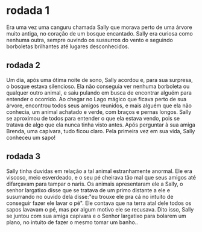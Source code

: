 # rodada 1 
Era uma vez uma canguru chamada Sally que morava perto de uma árvore muito antiga, no coração de um bosque encantado. Sally era curiosa como nenhuma outra, sempre ouvindo os sussurros do vento e seguindo borboletas brilhantes até lugares desconhecidos.

## rodada 2
Um dia, após uma ótima noite de sono, Sally acordou e, para sua surpresa, o bosque estava silencioso. Ela não conseguia ver nenhuma borboleta ou qualquer outro animal, e saiu pulando em busca de encontrar alguém para entender o ocorrido. Ao chegar no Lago mágico que ficava perto de sua árvore, encontrou todos seus amigos reunidos, e mais alguém que ela não conhecia, um animal achatado e verde, com braços e pernas longos. Sally se aproximou de todos para entender o que ela estava vendo, pois se tratava de algo que ela nunca tinha visto antes. Após perguntar à sua amiga Brenda, uma capivara, tudo ficou claro. Pela primeira vez em sua vida, Sally conheceu um sapo!

## rodada 3
Sally tinha duvidas em relação a tal animal estranhamente anormal. Ele era viscoso, meio esverdeado, e o seu pé cheirava tão mal que seus amigos até difarçavam para tampar o naris. Os animais apresentaram ele a Sally, o senhor largatixo disse que se tratava de um primo distante a ele e susurrando no ouvido dela disse:"eu trouxe ele pra cá no intuito de conseguir fazer ele lavar o pé". Ele contava que na terra atal dele todos os sapos lavavam o pé, mas por algum motivo ele se recusava. Dito isso, Sally se juntou com sua amiga capivara e o Senhor largatixo para bolarem um plano, no intuito de fazer o mesmo tomar um banho..